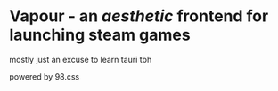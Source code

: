 # Vapour - an <i>aesthetic</i> frontend for launching steam games

mostly just an excuse to learn tauri tbh

powered by 98.css